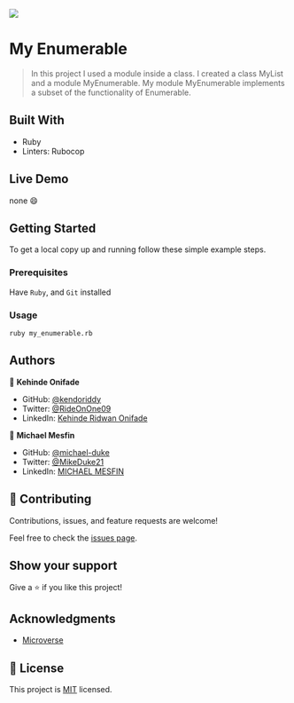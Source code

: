 ![](https://img.shields.io/badge/Microverse-blueviolet)

# My Enumerable

> In this project I used a module inside a class. I created a class MyList and a module MyEnumerable. My module MyEnumerable implements a subset of the functionality of Enumerable.

## Built With

- Ruby
- Linters: Rubocop

## Live Demo 

none :smile:

## Getting Started

To get a local copy up and running follow these simple example steps.
### Prerequisites
Have `Ruby`, and `Git` installed
### Usage
`ruby my_enumerable.rb`
## Authors

👤 **Kehinde Onifade**

- GitHub: [@kendoriddy](https://github.com/kendoriddy)
- Twitter: [@RideOnOne09](https://twitter.com/RideOnOne09)
- LinkedIn: [Kehinde Ridwan Onifade](https://www.linkedin.com/in/kehindeonifade/)

👤 **Michael Mesfin**

- GitHub: [@michael-duke](https://github.com/michael-duke)
- Twitter: [@MikeDuke21](https://twitter.com/MikeDuke21)
- LinkedIn: [MICHAEL MESFIN](https://linkedin.com/in/https://www.linkedin.com/in/michael-21-duke/)


## 🤝 Contributing

Contributions, issues, and feature requests are welcome!

Feel free to check the [issues page](../../issues/).

## Show your support

Give a ⭐️ if you like this project!

## Acknowledgments

- [Microverse](microverse.org)

## 📝 License

This project is [MIT](./MIT.md) licensed.
